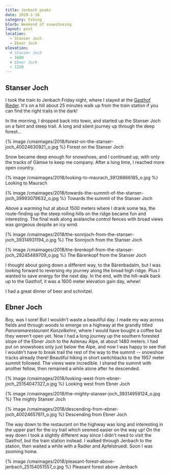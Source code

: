 ```yaml
---
title: Jenbach peaks
date: 2018-1-16
category: hiking
blurb: Weekend of snowshoeing
layout: post
location:
  - Stanser Joch
  - Ebner Joch
elevation:
  # Stanser Joch
  - 1600
  # Ebner Joch
  - 1220
---
```


## Stanser Joch 

I took the train to Jenbach Friday night, where I stayed at the
<a href="https://www.gasthof-rieder.at/">Gasthof Rieder</a>. It's
on a hill about 25 minutes walk up from the train station if you
can find the right trails in the dark!

In the morning, I dropped back into town, and started up the
Stanser Joch on a faint and steep trail. A long and silent journey up
through the deep forest...


{% image /cmaimages/2018/forest-on-the-stanser-joch_40024630921_o.jpg %}
Forest on the Stanser Joch



Snow became deep enough for snowshoes, and I continued up, with only the
tracks of Gämse to keep me company. After a long time, I reached more open
country.

{% image /cmaimages/2018/looking-to-maurach_39126866185_o.jpg %}
Looking to Maurach


{% image /cmaimages/2018/towards-the-summit-of-the-stanser-joch_39993079632_o.jpg %}
Towards the summit of the Stanser Joch


Above a warming hut at about 1500 meters where I drank some tea, the route-finding up the
steep rolling hills on the ridge became fun and interesting. The final
walk along avalanche control fences with broad views was gorgeous
despite an icy wind.

{% image /cmaimages/2018/the-sonnjoch-from-the-stanser-joch_39314931194_o.jpg %}
The Sonnjoch from the Stanser Joch


{% image /cmaimages/2018/the-brenkopf-from-the-stanser-joch_28245489709_o.jpg %}
The Bärenkopf from the Stanser Joch


I thought about going down a different way, to the Bärenbadalm, but I was looking
forward to reversing my journey along the broad high ridge. Plus I wanted to save
energy for the next day. In the end, with the hill-walk back up to the Gasthof,
it was a 1600 meter elevation gain day, whew!

I had a great dinner of beer and schnitzel.

## Ebner Joch

Boy, was I sore! But I wouldn't waste a beautiful day. I made my way across fields
and through woods to emerge on a highway at the grandly titled
_Panoramarestaurant Kanzelkehre_, where I would have bought a coffee but they
weren't open yet. Now I had a long journey up the southern forested slope of
the Ebner Joch to the Astenau Alpe, at about 1480 meters. I had put on snowshoes
only just below the Alpe, and now I was happy to see that I wouldn't have to
break trail the rest of the way to the summit -- snowshoe tracks already there!
Beautiful hiking in short switchbacks to the 1957 meter summit followed.
The views were incredible. I shared the summit with another fellow, then remained
a while alone after he descended.

{% image /cmaimages/2018/looking-west-from-ebner-joch_25154047327_o.jpg %}
Looking west from Ebner Joch


{% image /cmaimages/2018/the-mighty-stanser-joch_39314959124_o.jpg %}
The mighty Stanser Joch


{% image /cmaimages/2018/descending-from-ebner-joch_40024657611_o.jpg %}
Descending from Ebner Joch


The way down to the restaurant on the highway was long and interesting in the upper
part for the icy trail which seemed easier on the way up! On the way down I
took a slightly different way since I didn't need to visit the Gasthof, but
the train station instead. I walked through Jenbach to the station, then waited
a while with a Radler and Apfelstruedl. Soon I was zooming home.

{% image /cmaimages/2018/pleasant-forest-above-jenbach_25154051557_o.jpg %}
Pleasant forest above Jenbach





